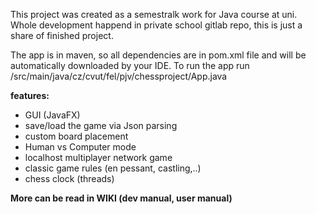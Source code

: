 This project was created as a semestralk work for Java course at uni. Whole development happend in private school gitlab repo, this is just a share of finished project.

The app is in maven, so all dependencies are in pom.xml file and will be automatically downloaded by your IDE. To run the app run /src/main/java/cz/cvut/fel/pjv/chessproject/App.java

**features:**
* GUI (JavaFX)
* save/load the game via Json parsing
* custom board placement
* Human vs Computer mode
* localhost multiplayer network game
* classic game rules (en pessant, castling,..)
* chess clock (threads)


**More can be read in WIKI (dev manual, user manual)**
